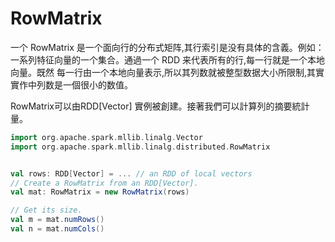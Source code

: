 # RowMatrix

一个 RowMatrix 是一个面向行的分布式矩阵,其行索引是没有具体的含義。例如：一系列特征向量的一个集合。通過一个 RDD 来代表所有的行,每一行就是一个本地向量。既然 每一行由一个本地向量表示,所以其列数就被整型数据大小所限制,其實實作中列数是一個很小的数值。

RowMatrix可以由RDD[Vector] 實例被創建。接著我們可以計算列的摘要統計量。

```scala
import org.apache.spark.mllib.linalg.Vector
import org.apache.spark.mllib.linalg.distributed.RowMatrix


val rows: RDD[Vector] = ... // an RDD of local vectors
// Create a RowMatrix from an RDD[Vector].
val mat: RowMatrix = new RowMatrix(rows)

// Get its size.
val m = mat.numRows()
val n = mat.numCols()
```
